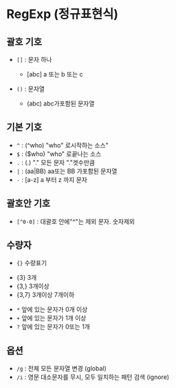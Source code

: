 # RegExp (정규표현식)


## 괄호 기호
- `[]` : 문자 하나 
  + [abc] a 또는 b 또는 c
 
- `()` : 문자열 
  + (abc) abc가포함된 문자열


## 기본 기호
- `^` : (^who) "who" 로시작하는 소스"
- `$` : ($who) "who" 로끝나는 소스
- `.` : (.) "." 모든 문자 "."겟수만큼
- `|` : (aa|BB) aa또는 BB 가포함된 문자열
- `-` : [a-z] a 부터 z 까지 문자


## 괄호안 기호
- `[^0-0]` : 대괄호 안에"^"는 제외 문자. 숫자제외


## 수량자
- `{}` 수량표기
 + {3} 3개
 + {3,} 3개이상
 + {3,7} 3개이상 7개이하
- `*` 앞에 있는 문자가 0개 이상
- `+` 앞에 있는 문자가 1개 이상
- `?` 앞에 있는 문자가 0또는 1개


## 옵션
- `/g` : 전체 모든 문자열 변경 (global)
- `/i` : 영문 대소문자를 무시, 모두 일치하는 패턴 검색 (ignore)
  